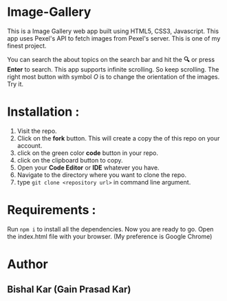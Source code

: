 # Image-Gallery
This is a Image Gallery web app built using HTML5, CSS3, Javascript. This app uses Pexel's API to fetch images from Pexel's server. This is one of my finest project.   

You can search the about topics on the search bar and hit the **🔍** or press **Enter** to search. This app supports infinite scrolling. So keep scrolling. The right most button with symbol *O* is to change the orientation of the images. Try it.  

# Installation :   
1. Visit the repo.    
2. Click on the **fork** button. This will create a copy the of this repo on your account.    
3. click on the green color **code** button in your repo.   
4. click on the clipboard button to copy. 
5. Open your **Code Editor** or **IDE** whatever you have.
6. Navigate to the directory where you want to clone the repo. 
7. type `git clone <repository url>`  in command line argument.

# Requirements :  
Run `npm i` to install all the dependencies. 
Now you are ready to go. Open the index.html file with your browser. (My preference is Google Chrome)

# Author 
## Bishal Kar (Gain Prasad Kar)
